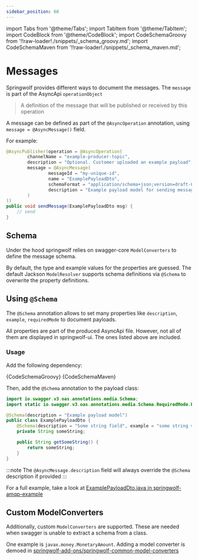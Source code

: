 ```yaml
---
sidebar_position: 68
---
```


import Tabs from '@theme/Tabs';
import TabItem from '@theme/TabItem';
import CodeBlock from '@theme/CodeBlock';
import CodeSchemaGroovy from '!!raw-loader!./snippets/_schema_groovy.md';
import CodeSchemaMaven from '!!raw-loader!./snippets/_schema_maven.md';

# Messages

Springwolf provides different ways to document the messages. The `message` is part of the AsyncApi `operationObject`

> A definition of the message that will be published or received by this operation

A message can be defined as part of the `@AsyncOperation` annotation, using `message = @AsyncMessage()` field.

For example:
```java
@AsyncPublisher(operation = @AsyncOperation(
        channelName = "example-producer-topic",
        description = "Optional. Customer uploaded an example payload",
        message = @AsyncMessage(
                messageId = "my-unique-id",
                name = "ExamplePayloadDto",
                schemaFormat = "application/schema+json;version=draft-07",
                description = "Example payload model for sending messages"
        )
))
public void sendMessage(ExamplePayloadDto msg) {
    // send
}
```

## Schema

Under the hood springwolf relies on swagger-core `ModelConverters` to define the message schema.

By default, the type and example values for the properties are guessed.
The default Jackson `ModelResolver` supports schema definitions via `@Schema` to overwrite the property definitions.

## Using `@Schema`

The `@Schema` annotation allows to set many properties like `description`, `example`, `requiredMode` to document payloads.

All properties are part of the produced AsyncApi file. However, not all of them are displayed in springwolf-ui. The ones listed above are included.

### Usage

Add the following dependency:

<Tabs>
  <TabItem value="Groovy" label="Groovy" default>
    <CodeBlock language="groovy">{CodeSchemaGroovy}</CodeBlock>
  </TabItem>
  <TabItem value="Maven" label="Maven">
    <CodeBlock language="xml">{CodeSchemaMaven}</CodeBlock>
  </TabItem>
</Tabs>

Then, add the `@Schema` annotation to the payload class:
```java
import io.swagger.v3.oas.annotations.media.Schema;
import static io.swagger.v3.oas.annotations.media.Schema.RequiredMode.REQUIRED;

@Schema(description = "Example payload model")
public class ExamplePayloadDto {
    @Schema(description = "Some string field", example = "some string value", requiredMode = REQUIRED)
    private String someString;

    public String getSomeString() {
        return someString;
    }
}
```

:::note
The `@AsyncMessage.description` field will always override the `@Schema` description if provided
:::

For a full example, take a look at [ExamplePayloadDto.java in springwolf-amqp-example](https://github.com/springwolf/springwolf-core/blob/master/springwolf-examples/springwolf-amqp-example/src/main/java/io/github/stavshamir/springwolf/example/amqp/dtos/ExamplePayloadDto.java)

## Custom ModelConverters

Additionally, custom `ModelConverters` are supported.
These are needed when swagger is unable to extract a schema from a class.

One example is `javax.money.MonetaryAmount`.
Adding a model converter is demoed in [springwolf-add-ons/springwolf-common-model-converters](https://github.com/springwolf/springwolf-core/tree/master/springwolf-add-ons/springwolf-common-model-converters)
